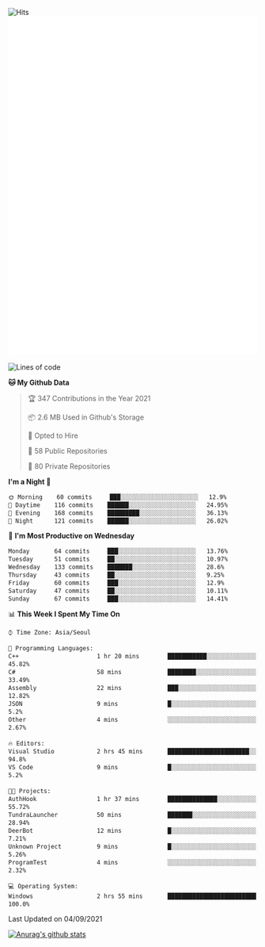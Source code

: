 ![Hits](https://hits.seeyoufarm.com/api/count/incr/badge.svg?url=https%3A%2F%2Fgithub.com%2Fkokose1234&count_bg=%2379C83D&title_bg=%23555555&icon=apple.svg&icon_color=%23E7E7E7&title=hits&edge_flat=false)
<br/>
![Metrics](https://github.com/kokose1234/kokose1234/blob/main/github-metrics.svg)

<!--START_SECTION:waka-->
![Lines of code](https://img.shields.io/badge/From%20Hello%20World%20I%27ve%20Written-12.4%20million%20lines%20of%20code-blue)

**🐱 My Github Data** 

> 🏆 347 Contributions in the Year 2021
 > 
> 📦 2.6 MB Used in Github's Storage 
 > 
> 💼 Opted to Hire
 > 
> 📜 58 Public Repositories 
 > 
> 🔑 80 Private Repositories  
 > 
**I'm a Night 🦉** 

```text
🌞 Morning    60 commits     ███░░░░░░░░░░░░░░░░░░░░░░   12.9% 
🌆 Daytime    116 commits    ██████░░░░░░░░░░░░░░░░░░░   24.95% 
🌃 Evening    168 commits    █████████░░░░░░░░░░░░░░░░   36.13% 
🌙 Night      121 commits    ██████░░░░░░░░░░░░░░░░░░░   26.02%

```
📅 **I'm Most Productive on Wednesday** 

```text
Monday       64 commits     ███░░░░░░░░░░░░░░░░░░░░░░   13.76% 
Tuesday      51 commits     ██░░░░░░░░░░░░░░░░░░░░░░░   10.97% 
Wednesday    133 commits    ███████░░░░░░░░░░░░░░░░░░   28.6% 
Thursday     43 commits     ██░░░░░░░░░░░░░░░░░░░░░░░   9.25% 
Friday       60 commits     ███░░░░░░░░░░░░░░░░░░░░░░   12.9% 
Saturday     47 commits     ██░░░░░░░░░░░░░░░░░░░░░░░   10.11% 
Sunday       67 commits     ███░░░░░░░░░░░░░░░░░░░░░░   14.41%

```


📊 **This Week I Spent My Time On** 

```text
⌚︎ Time Zone: Asia/Seoul

💬 Programming Languages: 
C++                      1 hr 20 mins        ███████████░░░░░░░░░░░░░░   45.82% 
C#                       58 mins             ████████░░░░░░░░░░░░░░░░░   33.49% 
Assembly                 22 mins             ███░░░░░░░░░░░░░░░░░░░░░░   12.82% 
JSON                     9 mins              █░░░░░░░░░░░░░░░░░░░░░░░░   5.2% 
Other                    4 mins              ░░░░░░░░░░░░░░░░░░░░░░░░░   2.67%

🔥 Editors: 
Visual Studio            2 hrs 45 mins       ███████████████████████░░   94.8% 
VS Code                  9 mins              █░░░░░░░░░░░░░░░░░░░░░░░░   5.2%

🐱‍💻 Projects: 
AuthHook                 1 hr 37 mins        ██████████████░░░░░░░░░░░   55.72% 
TundraLauncher           50 mins             ███████░░░░░░░░░░░░░░░░░░   28.94% 
DeerBot                  12 mins             █░░░░░░░░░░░░░░░░░░░░░░░░   7.21% 
Unknown Project          9 mins              █░░░░░░░░░░░░░░░░░░░░░░░░   5.26% 
ProgramTest              4 mins              ░░░░░░░░░░░░░░░░░░░░░░░░░   2.32%

💻 Operating System: 
Windows                  2 hrs 55 mins       █████████████████████████   100.0%

```


 Last Updated on 04/09/2021
<!--END_SECTION:waka-->

[![Anurag's github stats](https://github-readme-stats.vercel.app/api?username=kokose1234&theme=dracula)](https://github.com/anuraghazra/github-readme-stats)



	
